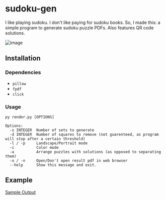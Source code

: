 # sudoku-gen
I like playing sudoku. I don't like paying for sudoku books. So, I made this: a simple program to generate sudoku puzzle PDFs. Also features QR code solutions.

![image](https://user-images.githubusercontent.com/30610197/149524429-65066143-dc10-44a5-b363-195429376460.png)

## Installation
### Dependencies

- `pillow`
- `fpdf`
- `click`

### Usage
```
py render.py [OPTIONS]

Options:
  -s INTEGER  Number of sets to generate
  -d INTEGER  Number of squares to remove (not guarenteed, as program will stop after a certain threshold)
  -l / -p     Landscape/Portrait mode
  -c          Color mode
  -a          Arrange puzzles with solutions (as opposed to separating them)
  -o / -n     Open/Don't open result pdf in web browser
  --help      Show this message and exit.
```

## Example
[Sample Output](https://github.com/knosmos/sudoku-gen/blob/master/res/res.pdf)
